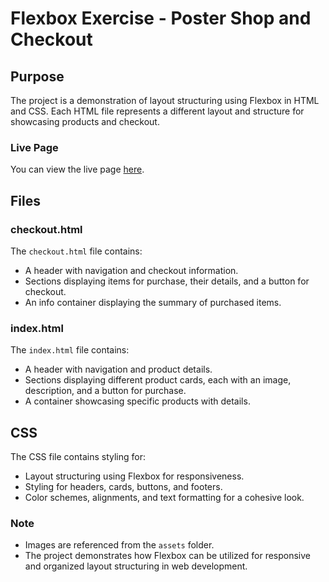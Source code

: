 # Flexbox Exercise - Poster Shop and Checkout

## Purpose

The project is a demonstration of layout structuring using Flexbox in HTML and CSS. Each HTML file represents a different layout and structure for showcasing products and checkout.

### Live Page

You can view the live page [here](https://mansooriabbas.github.io/lexicon-poster-shop/).

## Files

### checkout.html

The `checkout.html` file contains:

- A header with navigation and checkout information.
- Sections displaying items for purchase, their details, and a button for checkout.
- An info container displaying the summary of purchased items.

### index.html

The `index.html` file contains:

- A header with navigation and product details.
- Sections displaying different product cards, each with an image, description, and a button for purchase.
- A container showcasing specific products with details.

## CSS

The CSS file contains styling for:

- Layout structuring using Flexbox for responsiveness.
- Styling for headers, cards, buttons, and footers.
- Color schemes, alignments, and text formatting for a cohesive look.

### Note

- Images are referenced from the `assets` folder.
- The project demonstrates how Flexbox can be utilized for responsive and organized layout structuring in web development.


